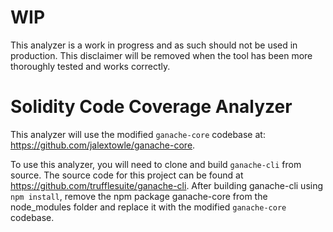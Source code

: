 # WIP
This analyzer is a work in progress and as such should not be used in production. This disclaimer will be removed when the tool has been more thoroughly tested and works correctly. 

# Solidity Code Coverage Analyzer

This analyzer will use the modified `ganache-core` codebase at: https://github.com/jalextowle/ganache-core. 

To use this analyzer, you will need to clone and build `ganache-cli` from source. The source code for this project can be
found at https://github.com/trufflesuite/ganache-cli. After building ganache-cli using `npm install`, remove the npm package ganache-core from the node_modules folder and replace it with the modified `ganache-core` codebase. 
